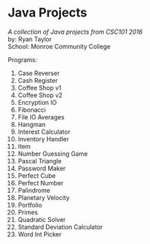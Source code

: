 # Java Projects
_A collection of Java projects from CSC101 2016_</br>
by: Ryan Taylor</br>
School: Monroe Community College

Programs:
1. Case Reverser
2. Cash Register
3. Coffee Shop v1
4. Coffee Shop v2
5. Encryption IO
6. Fibonacci
7. File IO Averages
8. Hangman
9. Interest Calculator
10. Inventory Handler
11. Item
12. Number Guessing Game
13. Pascal Triangle
14. Password Maker
15. Perfect Cube
16. Perfect Number
17. Palindrome
18. Planetary Velocity
19. Portfolio
20. Primes
21. Quadratic Solver
22. Standard Deviation Calculator
23. Word Int Picker
